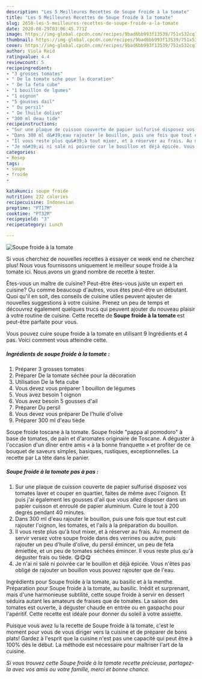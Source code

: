 ```yaml
---
description: "Les 5 Meilleures Recettes de Soupe froide à la tomate"
title: "Les 5 Meilleures Recettes de Soupe froide à la tomate"
slug: 2658-les-5-meilleures-recettes-de-soupe-froide-a-la-tomate
date: 2020-08-29T03:06:45.771Z
image: https://img-global.cpcdn.com/recipes/9bad6bb993f13539/751x532cq70/soupe-froide-a-la-tomate-photo-principale-de-la-recette.jpg
thumbnail: https://img-global.cpcdn.com/recipes/9bad6bb993f13539/751x532cq70/soupe-froide-a-la-tomate-photo-principale-de-la-recette.jpg
cover: https://img-global.cpcdn.com/recipes/9bad6bb993f13539/751x532cq70/soupe-froide-a-la-tomate-photo-principale-de-la-recette.jpg
author: Viola Reid
ratingvalue: 4.4
reviewcount: 5
recipeingredient:
- "3 grosses tomates"
- " De la tomate sche pour la dcoration"
- " De la feta cube"
- "1 bouillon de lgumes"
- "1 oignon"
- "5 gousses dail"
- " Du persil"
- " De lhuile dolive"
- "300 ml deau tide"
recipeinstructions:
- "Sur une plaque de cuisson couverte de papier sulfurisé disposez vos tomates laver et couper en quartier, faites de même avec l&#39;oignon. Et puis j&#39;ai également les gousses d&#39;ail que vous allez disposer dans un papier cuisson et enroulé de papier aluminium. Cuire le tout à 200 degrés pendant 40 minutes."
- "Dans 300 ml d&#39;eau rajouter le bouillon, puis une fois que tout est cuit rajouter l&#39;oignon, les tomates, et l&#39;ails à la préparation du bouillon."
- "Il vous reste plus qu&#39;à tout mixer, et à réserver au frais. Au moment de servir versez votre soupe froide dans des verrines ou autre, puis rajouter un peu d&#39;huile d&#39;olive, du persil émincer, un peu de feta émiettée, et un peu de tomates séchées émincer. Il vous reste plus qu&#39;à déguster frais ou tiède. 😋😋😋"
- "Je n&#39;ai ni salé ni poivrée car le bouillon et déjà épicée. Vous n&#39;êtes pas obligé de rajouter un bouillon vous pouvez rajouter que de l&#39;eau."
categories:
- Resep
tags:
- soupe
- froide
- 

katakunci: soupe froide  
nutrition: 232 calories
recipecuisine: Indonesian
preptime: "PT17M"
cooktime: "PT32M"
recipeyield: "3"
recipecategory: Lunch

---
```



![Soupe froide à la tomate](https://img-global.cpcdn.com/recipes/9bad6bb993f13539/751x532cq70/soupe-froide-a-la-tomate-photo-principale-de-la-recette.jpg)

Si vous cherchez de nouvelles recettes à essayer ce week end ne cherchez plus! Nous vous fournissons uniquement le meilleur soupe froide à la tomate ici. Nous avons un grand nombre de recette à tester.

Êtes-vous un maître de cuisine? Peut-être êtes-vous juste un expert en cuisine? Ou comme beaucoup d'autres, vous êtes peut-être un débutant. Quoi qu'il en soit, des conseils de cuisine utiles peuvent ajouter de nouvelles suggestions à votre cuisine. Prenez un peu de temps et découvrez également quelques trucs qui peuvent ajouter du nouveau plaisir à votre routine de cuisine. Cette recette de <strong> Soupe froide à la tomate </strong> est peut-être parfaite pour vous.

<!--inarticleads1-->

Vous pouvez cuire soupe froide à la tomate en utilisant 9 Ingrédients et 4 pas. Voici comment vous atteindre cette.

##### Ingrédients de soupe froide à la tomate :

1. Préparer 3 grosses tomates
1. Préparer  De la tomate séchée pour la décoration
1. Utilisation  De la feta cube
1. Vous devez vous préparer 1 bouillon de légumes
1. Vous avez besoin 1 oignon
1. Vous avez besoin 5 gousses d&#39;ail
1. Préparer  Du persil
1. Vous devez vous préparer  De l&#39;huile d&#39;olive
1. Préparer 300 ml d&#39;eau tiède


Soupe froide toscane à la tomate. Soupe froide &#34;pappa al pomodoro&#34; à base de tomates, de pain et d&#39;aromates originaire de Toscane. A déguster à l&#39;occasion d&#39;un dîner entre amis « à la bonne franquette » et profiter de ce bouquet de saveurs simples, basiques, rustiques, exceptionnelles. La recette par La tête dans le panier. 

<!--inarticleads2-->

##### Soupe froide à la tomate pas à pas :

1. Sur une plaque de cuisson couverte de papier sulfurisé disposez vos tomates laver et couper en quartier, faites de même avec l&#39;oignon. Et puis j&#39;ai également les gousses d&#39;ail que vous allez disposer dans un papier cuisson et enroulé de papier aluminium. Cuire le tout à 200 degrés pendant 40 minutes.
1. Dans 300 ml d&#39;eau rajouter le bouillon, puis une fois que tout est cuit rajouter l&#39;oignon, les tomates, et l&#39;ails à la préparation du bouillon.
1. Il vous reste plus qu&#39;à tout mixer, et à réserver au frais. Au moment de servir versez votre soupe froide dans des verrines ou autre, puis rajouter un peu d&#39;huile d&#39;olive, du persil émincer, un peu de feta émiettée, et un peu de tomates séchées émincer. Il vous reste plus qu&#39;à déguster frais ou tiède. 😋😋😋
1. Je n&#39;ai ni salé ni poivrée car le bouillon et déjà épicée. Vous n&#39;êtes pas obligé de rajouter un bouillon vous pouvez rajouter que de l&#39;eau.


Ingrédients pour Soupe froide à la tomate, au basilic et à la menthe. Préparation pour Soupe froide à la tomate, au basilic. Inédit et surprenant, mais d&#39;une harmonieuse subtilité, cette soupe froide à servir en dessert séduira autant les amateurs de fraises que de tomates. La saison des tomates est ouverte, à déguster chaude en entrée ou en gaspacho pour l&#39;apéritif. Cette recette est idéale pour donner du soleil à votre assiette. 

<!--inarticleads1-->

<p>
Puisque vous avez lu la recette de Soupe froide à la tomate, c'est le moment pour vous de vous diriger vers la cuisine et de préparer de bons plats! Gardez à l'esprit que la cuisine n'est pas une capacité qui peut être à 100% dès le début. La méthode est nécessaire pour maîtriser l'art de la cuisine.
</p>

<p>
<i>Si vous trouvez cette Soupe froide à la tomate recette précieuse, partagez-la avec vos amis ou votre famille, merci et bonne chance.</i>
</p>
